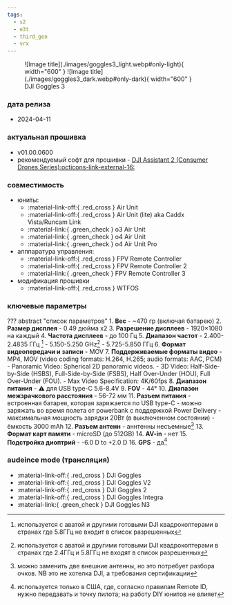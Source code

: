 ```yaml
---
tags:
  - s2
  - e3t
  - third_gen
  - vrx
---
```


<figure markdown="span">
  ![Image title](./images/goggles3_light.webp#only-light){ width="600" }
  ![Image title](./images/goggles3_dark.webp#only-dark){ width="600" }
  <figcaption>DJI Goggles 3</figcaption>
</figure>

### дата релиза
- 2024-04-11

### актуальная прошивка
- v01.00.0600
- рекомендуемый софт для прошивки - <a href="https://www.dji.com/downloads/softwares/dji-assistant-2-consumer-drones-series" target="_blank">DJI Assistant 2 (Consumer Drones Series):octicons-link-external-16:</a>

### совместимость
* юниты:
    * :material-link-off:{ .red_cross } Air Unit
    * :material-link-off:{ .red_cross } Air Unit (lite) aka Caddx Vista/Runcam Link
    * :material-link:{ .green_check } o3 Air Unit
    * :material-link:{ .green_check } o4 Air Unit
    * :material-link:{ .green_check } o4 Air Unit Pro
* апппаратура управления:
    * :material-link-off:{ .red_cross } FPV Remote Controller 
    * :material-link-off:{ .red_cross } FPV Remote Controller 2
    * :material-link:{ .green_check } FPV Remote Controller 3
* модификация прошивки
    * :material-link-off:{ .red_cross } WTFOS

### ключевые параметры
??? abstract "список параметров"
    1. **Вес**
        - ~470 гр (включая батарею)
    2. **Размер дисплея**
        - 0.49 дюйма x2
    3. **Разрешение дисплеев**
        - 1920×1080 на каждый
    4. **Частота дисплеев**
        - до 100 Гц
    5. **Диапазон частот**
        - 2.400-2.4835 ГГц [^1]
        - 5.150-5.250 GHz[^2]
        - 5.725-5.850 ГГц 
    6. **Формат видеопередачи и записи**
        - MOV
    7. **Поддерживаемые форматы видео**
        - MP4, MOV (video coding formats: H.264, H.265; audio formats: AAC, PCM)
        - Panoramic Video: Spherical 2D panoramic videos.
        - 3D Video: Half-Side-by-Side (HSBS), Full-Side-by-Side (FSBS), Half Over-Under (HOU), Full Over-Under (FOU).
        - Max Video Specification: 4K/60fps
    8. **Диапазон питания**
        - :warning: для USB type-C 5.6-8.4V
    9. **FOV**
        - 44°
    10. **Диапазон межзрачкового расстояния**
        - 56-72 мм
    11. **Разъем питания**
        - встроенная батарея, которая заряжается по USB type-C
        - можно заряжать во время полета от powerbank с поддержкой Power Delivery
        - максимальная мощность зарядки 20Вт (в выключенном состоянии)
        - ёмкость 3000 mAh
    12. **Разъем антенн**
        - аннтенны несъемные[^3]
    13. **Формат карт памяти** 
        - microSD (до 512GB)
    14. **AV-in**
        - нет 
    15. **Подстройка диоптрий**
        - -6.0 D to +2.0 D
    16. **GPS**
        - да[^4]
        
### audeince mode (трансляция)
* :material-link-off:{ .red_cross }  DJI Goggles
* :material-link-off:{ .red_cross }  DJI Goggles V2
* :material-link-off:{ .red_cross }  DJI Goggles 2
* :material-link-off:{ .red_cross }  DJI Goggles Integra
* :material-link:{ .green_check }  DJI Goggles N3

[^1]: используется с аватой и другими готовыми DJI квадрокоптерами в странах где 5.8ГГц не входит в список разрешенных
[^2]: используется с аватой и другими готовыми DJI квадрокоптерами в странах где 2.4ГГц и 5.8ГГц не входят в список разрешенных
[^3]: можно заменить две внешние антенны, но это потребует разбора очков. NB это не хотелка DJI, а требования сертификации 
[^4]: используется только в США, где, согласно правилам Remote ID, нужно передавать и точку пилота; на работу DIY юнитов не влияет
